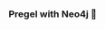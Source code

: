 ### Pregel with Neo4j 🚀



































































































































 






































































































































